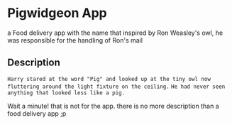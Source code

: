 # Pigwidgeon App

a Food delivery app with the name that inspired by Ron Weasley's owl, he was responsible for the handling of Ron's mail

## Description

`Harry stared at the word "Pig" and looked up at the tiny owl now fluttering around the light fixture on the ceiling.`
`He had never seen anything that looked less like a pig.`

Wait a minute! that is not for the app. there is no more description than a food delivery app ;p

